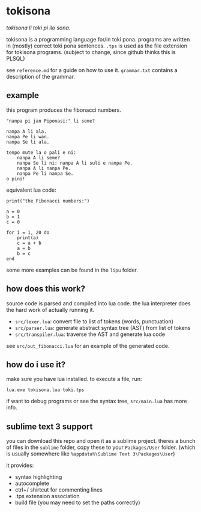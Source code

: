 # tokisona
_tokisona li toki pi ilo sona._

tokisona is a programming language for/in toki pona. programs are written in (mostly) correct toki pona sentences. `.tps` is used as the file extension for tokisona programs. (subject to change, since github thinks this is PLSQL)

see `reference.md` for a guide on how to use it. `grammar.txt` contains a description of the grammar.

## example
this program produces the fibonacci numbers.

	"nanpa pi jan Piponasi:" li seme?

	nanpa A li ala.
	nanpa Pe li wan.
	nanpa Se li ala.

	tenpo mute la o pali e ni:
		nanpa A li seme?
		nanpa Se li ni: nanpa A li suli e nanpa Pe.
		nanpa A li nanpa Pe.
		nanpa Pe li nanpa Se.
	o pini!

equivalent lua code:

	print("the Fibonacci numbers:")

	a = 0
	b = 1
	c = 0

	for i = 1, 20 do
		print(a)
		c = a + b
		a = b
		b = c
	end

some more examples can be found in the `lipu` folder.

## how does this work?
source code is parsed and compiled into lua code. the lua interpreter does the hard work of actually running it.

 * `src/lexer.lua`: convert file to list of tokens (words, punctuation)
 * `src/parser.lua`: generate abstract syntax tree (AST) from list of tokens
 * `src/transpiler.lua`: traverse the AST and generate lua code

see `src/out_fibonacci.lua` for an example of the generated code.

## how do i use it?
make sure you have lua installed. to execute a file, run:

	lua.exe tokisona.lua toki.tps

if want to debug programs or see the syntax tree, `src/main.lua` has more info.

## sublime text 3 support
you can download this repo and open it as a sublime project.
theres a bunch of files in the `sublime` folder, copy these to your `Packages/User` folder. (which is usually somewhere like `%appdata%\Sublime Text 3\Packages\User`)

it provides:
* syntax highlighting
* autocomplete
* ctrl+/ shirtcut for commenting lines
* .tps extension association
* build file (you may need to set the paths correctly)

